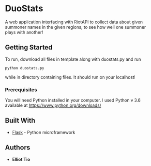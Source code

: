 # DuoStats

A web application interfacing with RiotAPI to collect data about given summoner names in the given regions, to see how well one summoner plays with another!

## Getting Started

To run, download all files in template along with duostats.py and run

```
python duostats.py
```

while in directory containing files. It should run on your localhost!

### Prerequisites

You will need Python installed in your computer. I used Python v 3.6 available at https://www.python.org/downloads/

## Built With
* [Flask](http://flask.pocoo.org/docs/0.12/) - Python microframework

## Authors
* **Elliot Tio**

